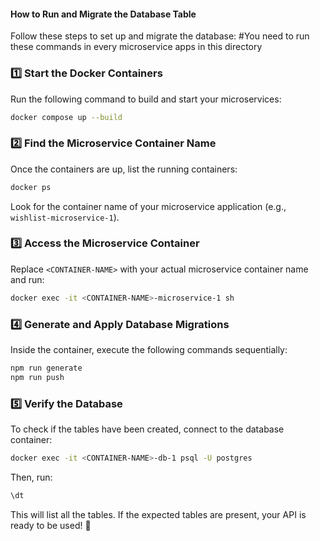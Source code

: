 #### How to Run and Migrate the Database Table

Follow these steps to set up and migrate the database:
#You need to run these commands in every microservice apps in this directory

### 1️⃣ Start the Docker Containers
Run the following command to build and start your microservices:

```sh
docker compose up --build
```

### 2️⃣ Find the Microservice Container Name
Once the containers are up, list the running containers:

```sh
docker ps
```

Look for the container name of your microservice application (e.g., `wishlist-microservice-1`).

### 3️⃣ Access the Microservice Container
Replace `<CONTAINER-NAME>` with your actual microservice container name and run:

```sh
docker exec -it <CONTAINER-NAME>-microservice-1 sh
```

### 4️⃣ Generate and Apply Database Migrations
Inside the container, execute the following commands sequentially:

```sh
npm run generate
npm run push
```

### 5️⃣ Verify the Database
To check if the tables have been created, connect to the database container:

```sh
docker exec -it <CONTAINER-NAME>-db-1 psql -U postgres
```

Then, run:

```sql
\dt
```

This will list all the tables. If the expected tables are present, your API is ready to be used! 🎉


